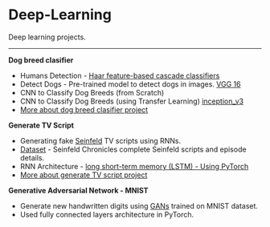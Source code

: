 # Deep-Learning
Deep learning projects.
***
**Dog breed clasifier**
- Humans Detection - [Haar feature-based cascade classifiers](https://docs.opencv.org/trunk/db/d28/tutorial_cascade_classifier.html)
- Detect Dogs -  Pre-trained model to detect dogs in images. [VGG 16](https://pytorch.org/docs/master/torchvision/models.html)
- CNN to Classify Dog Breeds (from Scratch)
- CNN to Classify Dog Breeds (using Transfer Learning) [inception_v3](https://pytorch.org/docs/master/torchvision/models.html)  
- [More about dog breed clasifier project](https://github.com/DishinGoyani/Deep-Learning/tree/master/Dog%20breed%20classifier#project-overview)  

**Generate TV Script**  
- Generating fake [Seinfeld](https://en.wikipedia.org/wiki/Seinfeld) TV scripts using RNNs.  
- [Dataset](https://www.kaggle.com/thec03u5/seinfeld-chronicles#scripts.csv) - Seinfeld Chronicles complete Seinfeld scripts and episode details.  
- RNN Architecture - [long short-term memory (LSTM) - Using PyTorch](https://pytorch.org/docs/stable/nn.html?highlight=lstm#torch.nn.LSTM)  
- [More about generate TV script project](https://github.com/DishinGoyani/Deep-Learning/tree/master/Generate%20TV%20Script#tv-script-generation)  

**Generative Adversarial Network - MNIST**
- Generate new handwritten digits using [GANs](https://en.wikipedia.org/wiki/Generative_adversarial_network) trained on MNIST dataset.
- Used fully connected layers architecture in PyTorch.
